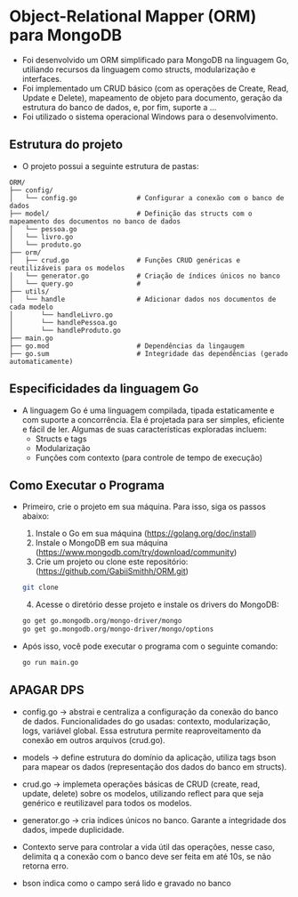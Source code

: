 # Object-Relational Mapper (ORM) para MongoDB

- Foi desenvolvido um ORM simplificado para MongoDB na linguagem Go, utiliando recursos da linguagem como structs, modularização e interfaces.
- Foi implementado um CRUD básico (com as operações de Create, Read, Update e Delete), mapeamento de objeto para documento, geração da estrutura do banco de dados, e, por fim, suporte a ...
- Foi utilizado o sistema operacional Windows para o desenvolvimento.

## Estrutura do projeto

- O projeto possui a seguinte estrutura de pastas:

```
ORM/
├── config/
│   └── config.go               # Configurar a conexão com o banco de dados
├── model/                      # Definição das structs com o mapeamento dos documentos no banco de dados
│   └── pessoa.go
│   └── livro.go
│   └── produto.go
├── orm/
│   ├── crud.go                 # Funções CRUD genéricas e reutilizáveis para os modelos
│   └── generator.go            # Criação de índices únicos no banco
│   └── query.go                # 
├── utils/                              
│   └── handle                  # Adicionar dados nos documentos de cada modelo
│       └── handleLivro.go
│       └── handlePessoa.go
│       └── handleProduto.go
├── main.go
├── go.mod                      # Dependências da lingaugem 
├── go.sum                      # Integridade das dependências (gerado automaticamente)
```
## Especificidades da linguagem Go

- A linguagem Go é uma linguagem compilada, tipada estaticamente e com suporte a concorrência. Ela é projetada para ser simples, eficiente e fácil de ler. Algumas de suas características exploradas incluem:
  - Structs e tags
  - Modularização
  - Funções com contexto (para controle de tempo de execução)

## Como Executar o Programa

- Primeiro, crie o projeto em sua máquina. Para isso, siga os passos abaixo:
  1. Instale o Go em sua máquina (https://golang.org/doc/install)
  2. Instale o MongoDB em sua máquina (https://www.mongodb.com/try/download/community)
  3. Crie um projeto ou clone este repositório: (https://github.com/GabiiSmithh/ORM.git)
    ```bash
    git clone
    ```
  4. Acesse o diretório desse projeto e instale os drivers do MongoDB:
    ```bash
    go get go.mongodb.org/mongo-driver/mongo
    go get go.mongodb.org/mongo-driver/mongo/options
    ```

- Após isso, você pode executar o programa com o seguinte comando:
    ```bash
    go run main.go
    ```

## APAGAR DPS

- config.go -> abstrai e centraliza a configuração da conexão do banco de dados. Funcionalidades do go usadas: contexto, modularização, logs, variável global. Essa estrutura permite reaproveitamento da conexão em outros arquivos (crud.go).
- models -> define estrutura do domínio da aplicação, utiliza tags bson para mapear os dados (representação dos dados do banco em structs).
- crud.go -> implemeta operações básicas de CRUD (create, read, update, delete) sobre os modelos, utilizando reflect para que seja genérico e reutilizavel para todos os modelos.
- generator.go -> cria índices únicos no banco. Garante a integridade dos dados, impede duplicidade.

- Contexto serve para controlar a vida útil das operações, nesse caso, delimita q a conexão com o banco deve ser feita em até 10s, se não retorna erro.
- bson indica como o campo será lido e gravado no banco